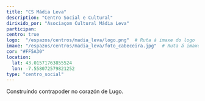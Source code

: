 ```yaml
---
title: "CS Mádia Leva"
description: "Centro Social e Cultural"
dirixido_por: "Asociaçom Cultural Mádia Leva"
participan:
centro: true
logo:  "/espazos/centros/madia_leva/logo.png"  # Ruta á imaxe do logo
imaxe: "/espazos/centros/madia_leva/foto_cabeceira.jpg"  # Ruta á imaxe de fondo
cor: "#FF5A30"
location:
  lat: 43.01571763855524
  lon: -7.558072579821252
type: "centro_social"
---
```


Construíndo contrapoder no corazón de Lugo.
